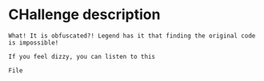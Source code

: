 # CHallenge description

```
What! It is obfuscated?! Legend has it that finding the original code is impossible!

If you feel dizzy, you can listen to this

File
```